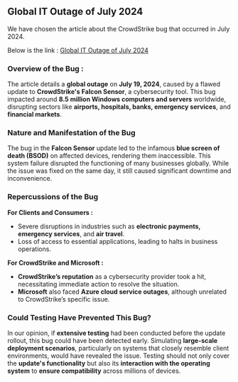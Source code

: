 ## Global IT Outage of July 2024

We have chosen the article about the CrowdStrike bug that occurred in July 2024.

Below is the link :
[Global IT Outage of July 2024](https://fr.wikipedia.org/wiki/Panne_informatique_mondiale_de_juillet_2024)

### Overview of the Bug :

The article details a **global outage** on **July 19, 2024**, caused by a flawed update to **CrowdStrike's Falcon Sensor**, a cybersecurity tool. This bug impacted around **8.5 million Windows computers and servers** worldwide, disrupting sectors like **airports, hospitals, banks, emergency services**, and **financial markets**.

### Nature and Manifestation of the Bug

The bug in the **Falcon Sensor** update led to the infamous **blue screen of death (BSOD)** on affected devices, rendering them inaccessible. 
This system failure disrupted the functioning of many businesses globally. While the issue was fixed on the same day, it still caused significant downtime and inconvenience.

### Repercussions of the Bug

**For Clients and Consumers :**
- Severe disruptions in industries such as **electronic payments, emergency services**, and **air travel**.
- Loss of access to essential applications, leading to halts in business operations.

**For CrowdStrike and Microsoft :**
- **CrowdStrike’s reputation** as a cybersecurity provider took a hit, necessitating immediate action to resolve the situation.
- **Microsoft** also faced **Azure cloud service outages**, although unrelated to CrowdStrike’s specific issue.

### Could Testing Have Prevented This Bug?

In our opinion, if **extensive testing** had been conducted before the update rollout, this bug could have been detected early. 
Simulating **large-scale deployment scenarios**, particularly on systems that closely resemble client environments, would have revealed the issue. 
Testing should not only cover the **update's functionality** but also its **interaction with the operating system** to **ensure compatibility** across millions of devices.
